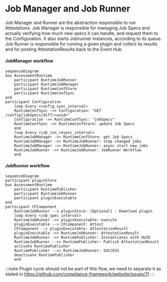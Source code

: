 # Job Manager and Job Runner
Job Manager and Runner are the abstraction responsible to run Attestations. Job Manager is responsible for managing Job Specs and actually verifying how much new specs it can handle, and request them to the Configuration. It also starts Jobrunner instances, according to its queue. Job Runner is responsible for running a given plugin and collect its results and for posting AttestationResults back to the Event Hub.
#### JobManager workflow
```mermaid
sequenceDiagram
box AssessmentRuntime
    participant RuntimeJobRunner
    participant RuntimeJobManager
    participant RuntimeConfStore
    participant RuntimeConfSync
end
participant Configuration
    loop Every <config_sync_interval>
    RuntimeConfSync ->> Configuration: "GET /config/jobSpecs/diff/<uuid>"
    Configuration ->> RuntimeConfSync: "jobSpecs"
    RuntimeConfSync ->> RuntimeConfStore: update Job Specs
    end
    loop Every <job_run_resync_interval>
    RuntimeJobManager ->> RuntimeConfStore: get Job Specs
    RuntimeJobManager ->> RuntimeJobRunner: stop changed jobs
    RuntimeJobManager ->> RuntimeJobRunner: async start new jobs
    RuntimeJobRunner ->> RuntimeJobRunner: JobRunner Workflow
    end
```

#### JobRunner workflow
```mermaid
sequenceDiagram
participant pluginStore
box AssessmentRuntime
    participant RuntimePublisher
    participant RuntimeJobRunner
    participant pluginExecutable
end
participant CFComponent
    RuntimeJobRunner --x pluginStore: [Optional] - Download plugin
    loop Every <job_spec_interval>
    RuntimeJobRunner ->> pluginExecutable: execute
    pluginExecutable --> CFComponent: Attest
    CFComponent --> pluginExecutable: AttestationResult
    pluginExecutable ->> RuntimeJobRunner: AttestationResult
    RuntimeJobRunner ->> RuntimePublisher: Instantiates with UUID
    RuntimeJobRunner -->> RuntimePublisher: Publish AttestationResult
    activate RuntimePublisher
    RuntimePublisher -->> RuntimeJobRunner: SUCCESS
    deactivate RuntimePublisher
    end
```

:::note
Plugin cycle should not be part of this flow, we need to separate it as stated in https://github.com/compliance-framework/website/issues/11
:::
